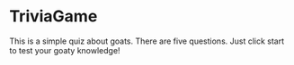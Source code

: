 # TriviaGame
This is a simple quiz about goats.  There are five questions. Just click start to test your goaty knowledge!
